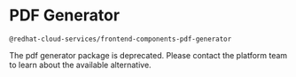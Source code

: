 # PDF Generator

`@redhat-cloud-services/frontend-components-pdf-generator`

The pdf generator package is deprecated. Please contact the platform team to learn about the available alternative.
